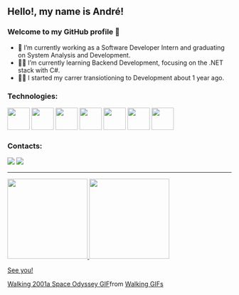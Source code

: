 ## Hello!, my name is André!
### Welcome to my GitHub profile 🤘


- 🚀 I’m currently working as a Software Developer Intern and graduating on System Analysis and Development.
- 👨‍💻 I’m currently learning Backend Development, focusing on the .NET stack with C#.
- 🏃‍♂️ I started my carrer transiotioning to Development about 1 year ago.  

### Technologies:

<img src="https://cdn.jsdelivr.net/gh/devicons/devicon/icons/csharp/csharp-original.svg" width="50" height="50"/> <img src="https://cdn.jsdelivr.net/gh/devicons/devicon/icons/dotnetcore/dotnetcore-original.svg" width="50" height="50"/> <img src="https://cdn.jsdelivr.net/gh/devicons/devicon/icons/microsoftsqlserver/microsoftsqlserver-plain-wordmark.svg" width="50" height="50"/> <img src="https://cdn.jsdelivr.net/gh/devicons/devicon/icons/azure/azure-original-wordmark.svg" width="50" height="50"/> <img src="https://cdn.jsdelivr.net/gh/devicons/devicon/icons/git/git-plain-wordmark.svg" width="50" height="50"/> <img src="https://cdn.jsdelivr.net/gh/devicons/devicon/icons/github/github-original-wordmark.svg" width="50" height="50"/> <img src="https://cdn.jsdelivr.net/gh/devicons/devicon/icons/javascript/javascript-original.svg" width="50" height="50"/>
          

          
### Contacts:

<div>
<a href="https://www.linkedin.com/in/andrenuneslimasp/" target="_blank"><img src="https://img.shields.io/badge/-LinkedIn-%230077B5?style=for-the-badge&logo=linkedin&logoColor=white" target="_blank"></a> <a href = "mailto:andre.nunes@live.com"><img src="https://img.shields.io/badge/Microsoft_Outlook-0078D4?style=for-the-badge&logo=microsoft-outlook&logoColor=white" target="_blank"></a>   
</div>

---

<div>
<a href="https://github.com/andrenunes57">
<img height="180em" src="https://github-readme-stats.vercel.app/api?username=andrenunes57&show_icons=true&theme=shades-of-purple&include_all_commits=true&count_private=true"/>
<img height="180em" src="https://github-readme-stats.vercel.app/api/top-langs/?username=andrenunes57&layout=compact&langs_count=7&theme=shades-of-purple"/>
</div>
          
See you!
<div class="tenor-gif-embed" data-postid="8632393" data-share-method="host" data-aspect-ratio="1.86" data-width="100%"><a href="https://tenor.com/view/walking-2001a-space-odyssey-stanley-kubrick-walk-gif-8632393">Walking 2001a Space Odyssey GIF</a>from <a href="https://tenor.com/search/walking-gifs">Walking GIFs</a></div> <script type="text/javascript" async src="https://tenor.com/embed.js"></script>          
          
          
          
